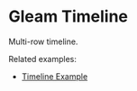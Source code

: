 # Gleam Timeline

Multi-row timeline.

Related examples:
 - [Timeline Example](../../examples/timeline/)
